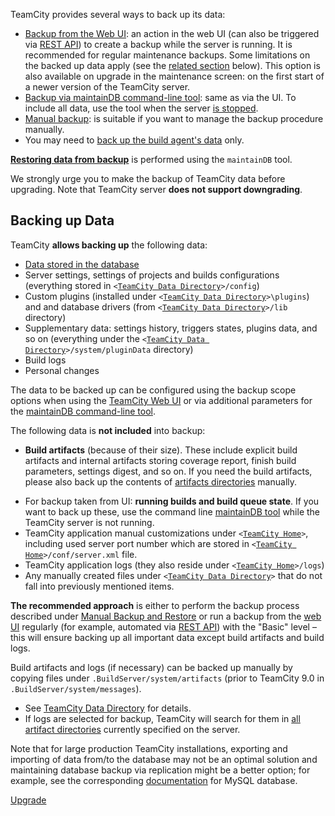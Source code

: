 [//]: # (title: TeamCity Data Backup)
[//]: # (auxiliary-id: TeamCity Data Backup)

TeamCity provides several ways to back up its data:
* [Backup from the Web UI](creating-backup-from-teamcity-web-ui.md): an action in the web UI (can also be triggered via [REST API](rest-api.md#Data+Backup)) to create a backup while the server is running. It is recommended for regular maintenance backups. Some limitations on the backed up data apply (see the [related section](#Backing+up+Data) below). This option is also available on upgrade in the maintenance screen: on the first start of a newer version of the TeamCity server.
* [Backup via maintainDB command-line tool](creating-backup-via-maintaindb-command-line-tool.md): same as via the UI. To include all data, use the tool when the server [is stopped](creating-backup-via-maintaindb-command-line-tool.md#Performing+TeamCity+Data+Backup+with+maintainDB+Utility).
* [Manual backup](manual-backup-and-restore.md): is suitable if you want to manage the backup procedure manually. 
* You may need to [back up the build agent's data](backing-up-build-agent-s-data.md) only.

__[Restoring data from backup](restoring-teamcity-data-from-backup.md)__ is performed using the `maintainDB` tool.

<note>

We strongly urge you to make the backup of TeamCity data before upgrading. Note that TeamCity server __does not support downgrading__.
</note>

## Backing up Data

TeamCity __allows backing up__ the following data:
* [Data stored in the database](manual-backup-and-restore.md#Database+Data)
* Server settings, settings of projects and builds configurations (everything stored in `<`[`TeamCity Data Directory`](teamcity-data-directory.md)`>/config`)
* Custom plugins (installed under `<`[`TeamCity Data Directory`](teamcity-data-directory.md)`>\plugins`) and and database drivers (from `<`[`TeamCity Data Directory`](teamcity-data-directory.md)`>/lib` directory)
* Supplementary data: settings history, triggers states, plugins data, and so on (everything under the `<`[`TeamCity Data Directory`](teamcity-data-directory.md)`>/system/pluginData` directory)
* Build logs
* Personal changes   

The data to be backed up can be configured using the backup scope options when using the [TeamCity Web UI](creating-backup-from-teamcity-web-ui.md) or via additional parameters for the [maintainDB command-line tool](creating-backup-via-maintaindb-command-line-tool.md).

The following data is __not included__ into backup:
* __Build artifacts__ (because of their size). These include explicit build artifacts and internal artifacts storing coverage report, finish build parameters, settings digest, and so on. If you need the build artifacts, please also back up the contents of [artifacts directories](teamcity-configuration-and-maintenance.md) manually.     

[//]: # (Internal note. Do not delete. also https://youtrack.jetbrains.com/issue/TW-43056)

* For backup taken from UI: __running builds and build queue state__.  If you want to back up these, use the command line [maintainDB tool](creating-backup-via-maintaindb-command-line-tool.md) while the TeamCity server is not running.
* TeamCity application manual customizations under `<`[`TeamCity Home`](teamcity-home-directory.md)`>`, including used server port number which are stored in `<`[`TeamCity Home`](teamcity-home-directory.md)`>/conf/server.xml` file.
* TeamCity application logs (they also reside under `<`[`TeamCity Home`](teamcity-home-directory.md)`>/logs`)
* Any manually created files under `<`[`TeamCity Data Directory`](teamcity-data-directory.md)`>` that do not fall into previously mentioned items.   

__The recommended approach__ is either to perform the backup process described under [Manual Backup and Restore](manual-backup-and-restore.md) or run a backup from the [web UI](creating-backup-from-teamcity-web-ui.md) regularly (for example, automated via [REST API](rest-api.md#Data+Backup)) with the "Basic" level – this will ensure backing up all important data except build artifacts and build logs.

Build artifacts and logs (if necessary) can be backed up manually by copying files under `.BuildServer/system/artifacts` (prior to TeamCity 9.0 in `.BuildServer/system/messages`).    
* See [TeamCity Data Directory](teamcity-data-directory.md#artifacts) for details.    
* If logs are selected for backup, TeamCity will search for them in [all artifact directories](build-artifact.md) currently specified on the server.

Note that for large production TeamCity installations, exporting and importing of data from/to the database may not be an optimal solution and maintaining database backup via replication might be a better option; for example, see the corresponding [documentation](http://dev.mysql.com/doc/refman/5.0/en/replication.html) for MySQL database.

<seealso>
        <category ref="installation">
            <a href="upgrade.md">Upgrade</a>
        </category>
</seealso>